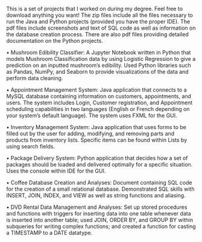 This is a set of projects that I worked on during my degree. Feel free to download anything you want!
The zip files include all the files necessary to run the Java and Python projects (provided you have the proper IDE).
The pdf files include screenshots and text of SQL code as well as information on the database creation process. 
There are also pdf files providing detailed documentation on the Python projects.

•	Mushroom Edibility Classifier: A Jupyter Notebook written in Python that models Mushroom Classification data by using Logistic Regression to give a prediction on an inputted mushroom’s edibility. 
Used Python libraries such as Pandas, NumPy, and Seaborn to provide visualizations of the data and perform data cleaning.

•	Appointment Management System: Java application that connects to a MySQL database containing information on customers, appointments, and users. 
The system includes Login, Customer registration, and Appointment scheduling capabilities in two languages (English or French depending on your system’s default language). 
The system uses FXML for the GUI. 

•	Inventory Management System: Java application that uses forms to be filled out by the user for adding, modifying, and removing parts and products from inventory lists. 
Specific items can be found within Lists by using search fields.


•	Package Delivery System: Python application that decides how a set of packages should be loaded and 
delivered optimally for a specific situation. Uses the console within IDE for the GUI.

•	Coffee Database Creation and Analyses: Document containing SQL code for the creation of a small relational database. 
Demonstrated SQL skills with INSERT, JOIN, INDEX, and VIEW as well as string functions and aliasing.

•	DVD Rental Data Management and Analyses: Set up stored procedures and functions with triggers for inserting data into one table whenever data is inserted into another table; 
used JOIN, ORDER BY, and GROUP BY within subqueries for writing complex functions; and created a function for casting a TIMESTAMP to a DATE datatype.
